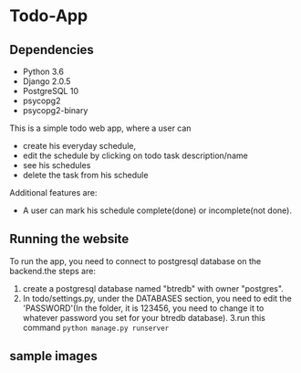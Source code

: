 # Todo-App

## Dependencies
* Python 3.6
* Django 2.0.5
* PostgreSQL 10
* psycopg2
* psycopg2-binary

This is a simple todo web app, where a user can
* create his everyday schedule,
* edit the schedule by clicking on todo task description/name
* see his schedules
* delete the task from his schedule
 
Additional features are:
* A user can mark his schedule complete(done) or incomplete(not done). 

## Running the website
To run the app, you need to connect to postgresql database on the backend.the steps are:
1. create a postgresql database named "btredb" with owner "postgres".
2. In todo/settings.py, under the DATABASES section, you need to edit the 'PASSWORD'(In the folder, it is 123456, you need to change it to whatever password you set for your btredb database).
3.run this command ```python manage.py runserver ```

## sample images
